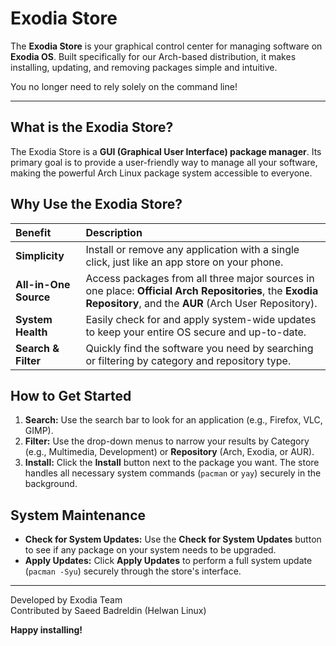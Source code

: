 # Exodia Store

The **Exodia Store** is your graphical control center for managing software on **Exodia OS**. Built specifically for our Arch-based distribution, it makes installing, updating, and removing packages simple and intuitive.

You no longer need to rely solely on the command line!

---

## What is the Exodia Store?

The Exodia Store is a **GUI (Graphical User Interface) package manager**. Its primary goal is to provide a user-friendly way to manage all your software, making the powerful Arch Linux package system accessible to everyone.

## Why Use the Exodia Store?

| Benefit | Description |
| :--- | :--- |
| **Simplicity** | Install or remove any application with a single click, just like an app store on your phone. |
| **All-in-One Source** | Access packages from all three major sources in one place: **Official Arch Repositories**, the **Exodia Repository**, and the **AUR** (Arch User Repository). |
| **System Health** | Easily check for and apply system-wide updates to keep your entire OS secure and up-to-date. |
| **Search & Filter** | Quickly find the software you need by searching or filtering by category and repository type. |

## How to Get Started

1.  **Search:** Use the search bar to look for an application (e.g., Firefox, VLC, GIMP).
2.  **Filter:** Use the drop-down menus to narrow your results by Category (e.g., Multimedia, Development) or **Repository** (Arch, Exodia, or AUR).
3.  **Install:** Click the **Install** button next to the package you want. The store handles all necessary system commands (`pacman` or `yay`) securely in the background.

## System Maintenance

* **Check for System Updates:** Use the **Check for System Updates** button to see if any package on your system needs to be upgraded.
* **Apply Updates:** Click **Apply Updates** to perform a full system update (`pacman -Syu`) securely through the store's interface.

---
Developed by Exodia Team  
Contributed by Saeed Badreldin (Helwan Linux)

**Happy installing!**
